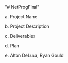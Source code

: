 "# NetProgFinal" 

a. Project Name

b. Project Description

c. Deliverables

d. Plan

e. Alton DeLuca, Ryan Gould